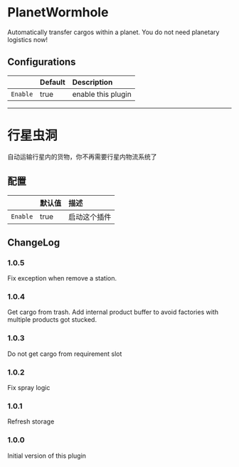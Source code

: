 # PlanetWormhole

Automatically transfer cargos within a planet. You do not need planetary logistics now!

## Configurations

||Default|Description|
|:---|:---|:---|
|`Enable`|true|enable this plugin|

---
# 行星虫洞

自动运输行星内的货物，你不再需要行星内物流系统了

## 配置
||默认值|描述|
|:---|:---|:---|
|`Enable`|true|启动这个插件|

## ChangeLog

### 1.0.5

Fix exception when remove a station.

### 1.0.4

Get cargo from trash.
Add internal product buffer to avoid factories with multiple products got stucked.

### 1.0.3

Do not get cargo from requirement slot

### 1.0.2

Fix spray logic

### 1.0.1

Refresh storage

### 1.0.0

Initial version of this plugin